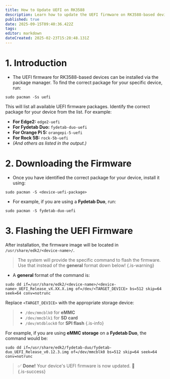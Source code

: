 ```yaml
---
title: How to Update UEFI on RK3588
description: Learn how to update the UEFI firmware on RK3588-based devices running BredOS
published: true
date: 2025-09-15T09:40:36.422Z
tags: 
editor: markdown
dateCreated: 2025-02-23T15:28:48.131Z
---
```


# 1. Introduction

- The UEFI firmware for RK3588-based devices can be installed via the package manager. To find the correct package for your specific device, run:

```
sudo pacman -Ss uefi
```

This will list all available UEFI firmware packages. Identify the correct package for your device from the list. For example:

- **For Edge2:** `edge2-uefi`
- **For Fydetab Duo:** `fydetab-duo-uefi`
- **For Orange Pi 5:** `orangepi-5-uefi`
- **For Rock 5B:** `rock-5b-uefi`
- *(And others as listed in the output.)*

# 2. Downloading the Firmware
- Once you have identified the correct package for your device, install it using:

```
sudo pacman -S <device-uefi-package>
```

- For example, if you are using a **Fydetab Duo**, run:

```
sudo pacman -S fydetab-duo-uefi
```


# 3. Flashing the UEFI Firmware

After installation, the firmware image will be located in `/usr/share/edk2/<device-name>/`. 
> The system will provide the specific command to flash the firmware. Use that instead of the **general** format down below!
{.is-warning}

- A **general** format of the command is:

```
sudo dd if=/usr/share/edk2/<device-name>/<device-name>_UEFI_Release_vX.XX.X.img of=/dev/<TARGET_DEVICE> bs=512 skip=64 seek=64 conv=notrunc
```

Replace `<TARGET_DEVICE>` with the appropriate storage device:  

> - `/dev/mmcblk0` for **eMMC**
> - `/dev/mmcblk1` for **SD card**
> - `/dev/mtdblock0` for **SPI flash**
{.is-info}


For example, if you are using **eMMC storage** on a **Fydetab Duo**, the command would be:

```
sudo dd if=/usr/share/edk2/fydetab-duo/fydetab-duo_UEFI_Release_v0.12.3.img of=/dev/mmcblk0 bs=512 skip=64 seek=64 conv=notrunc
```

> 
> ✅ **Done!** Your device's UEFI firmware is now updated. 🚀  
{.is-success}

